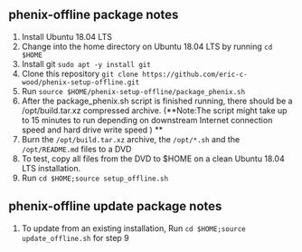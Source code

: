 ## phenix-offline package notes
1) Install Ubuntu 18.04 LTS
2) Change into the home directory on Ubuntu 18.04 LTS by running `cd $HOME`
3) Install git `sudo apt -y install git`
4) Clone this repository `git clone https://github.com/eric-c-wood/phenix-setup-offline.git`
5) Run `source $HOME/phenix-setup-offline/package_phenix.sh`
6) After the package_phenix.sh script is finished running, there should be a 
/opt/build.tar.xz compressed archive. (**Note:The script might take up to 15 minutes to run depending on downstream Internet connection speed and hard drive write speed ) **
7) Burn the `/opt/build.tar.xz` archive, the `/opt/*.sh` and the `/opt/README.md` files to a DVD
8) To test, copy all files from the DVD to $HOME on a clean Ubuntu 18.04 LTS
installation.  
9) Run `cd $HOME;source setup_offline.sh`

## phenix-offline update package notes
1) To update from an existing installation, Run `cd $HOME;source update_offline.sh` for step 9
